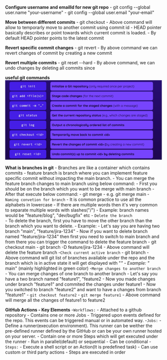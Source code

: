 **Configure username and emailId for new git repo**
    - git config --global user.name "your-username"
    - git config --global user.email "your-email"

**Move between different commits**
    - git checkout <id>
    - Above command will allow to temporarly move to another commit using commit id
    - HEAD pointer basically describes or point towards which current commit is loaded.
    - By default HEAD pointer points to the latest commit

**Revert specific commit changes**
    - git revert <id>
    - By above command we can revert changes of commit by creating a new commit

**Revert multiple commits**
    - git reset --hard <id>
    - By above command, we can undo changes by deleting all commits since <id>

**useful git commands**
![Git commands](commands.png)


**What is branches in git**
    -  Branches are like a container which contains commits
    - feature branch is branch where you can implement feature specific commit without impacting the main branch.
    - You can merge the feature branch changes to main branch using below command:
        - First you should be on the branch which you want to be merge with main branch
        - After that execute below command:
            - git merge <branchName>
            - e.g. git merge main
    -`Naming convetion for branch`
        - It is common practice to use all the alphabets in lowercase
        - If there are multiple words then it's very common to separate multiple words with slashes("/")
        - Example: branch names would be "feature/blog", "dev/bugfix" etc
    - `Delete the branch`    
        - To delete the branch, first you have to move the other branch than the branch which you want to delete.
        - Example:
            - Let's say you are having two branch "main", "feature/jira-1234"
            - Now if you want to delete branch named "feature/jira-1234" then first you need to switch to main branch and from there you can trigger the command to delete the feature branch
            - git checkout main
            - git branch -D feature/jira-1234
            - Above command will delete the feature branch
    -`Check current active branch`
        - git branch
        - Above command will git list of branches available under the repo and the branch which is in active state it will get displayed with "*"
        - Example: "* main" (mainly highlighted in green color)
    -`Merge changes to another branch`
        - You can merge changes of one branch to another branch
        - Let's say you have a two branch named "feature1", "feature2
        - Now you made changes under branch "feature1"  and commited the changes under feature1
        - Now you switched to branch "feature2" and want to have a changes from branch "feature1"
            - `git checkout feature2`
            - `git merge feature1`
        - Above command will merge all the changes of feature1 to feature2

**GitHub Actions - Key Elements**
    -`Workflows:`
        - Attached to a github repository
        - Contains one or more Jobs
        - Triggered upon events defined for the repo. This events can be triggered manual or in automated way.
    -`Jobs:`
        - Define a runner(execution environment). This runner can be weither the pre-defined runner defined by the GitHub or can be your own runner hosted on your server.
        - Contain one or more Steps which will get executed under the runner
        - Run in parallel(default) or sequential
        - Can be conditional
    -`Steps:`
        - Execute a shell script or an Action(It is predefined task)
        - Can use custom or third party actions
        - Steps are executed in order


